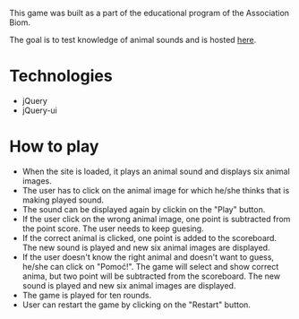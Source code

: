 This game was built as a part of the educational program of the Association Biom.

The goal is to test knowledge of animal sounds and is hosted [here](http://game.ptice.net/).

# Technologies
- jQuery
- jQuery-ui

# How to play
- When the site is loaded, it plays an animal sound and displays six animal images.
- The user has to click on the animal image for which he/she thinks that is making played sound.
- The sound can be displayed again by clickin on the "Play" button.
- If the user click on the wrong animal image, one point is subtracted from the point score. The user needs to keep guesing.
- If the correct animal is clicked, one point is added to the scoreboard.
The new sound is played and new six animal images are displayed.
- If the user doesn't know the right animal and doesn't want to guess, he/she can click on "Pomoć!".
The game will select and show correct anima, but two point will be subtracted from the scoreboard.
The new sound is played and new six animal images are displayed.
- The game is played for ten rounds.
- User can restart the game by clicking on the "Restart" button.
